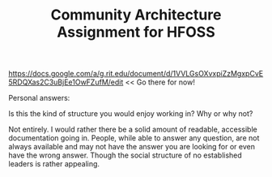 ﻿---
layout: post
title: Community Architecture Assignment for HFOSS

---
https://docs.google.com/a/g.rit.edu/document/d/1VVLGsOXvxpiZzMgxpCvE5RDQXas2C3uBjEe1OwFZufM/edit << Go there for now!

Personal answers:

Is this the kind of structure you would enjoy working in? Why or why not?

Not entirely. I would rather there be a solid amount of readable, accessible documentation going in. People, while able to answer any question, are not always available and may not have the answer you are looking for or even have the wrong answer. Though the social structure of no established leaders is rather appealing.